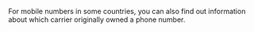 For mobile numbers in some countries, you can also find out information about which carrier originally owned a phone number.